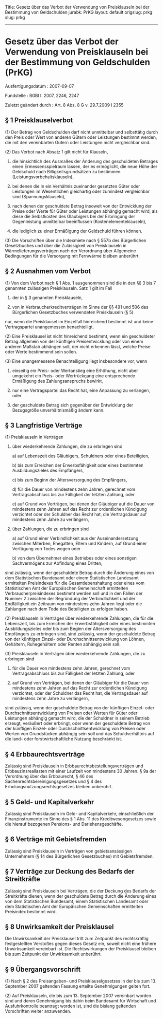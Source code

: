 Title: Gesetz über das Verbot der Verwendung von Preisklauseln bei der Bestimmung
  von Geldschulden
jurabk: PrKG
layout: default
origslug: prkg
slug: prkg

---

# Gesetz über das Verbot der Verwendung von Preisklauseln bei der Bestimmung von Geldschulden (PrKG)

Ausfertigungsdatum
:   2007-09-07

Fundstelle
:   BGBl I: 2007, 2246, 2247

Zuletzt geändert durch
:   Art. 8 Abs. 8 G v. 29.7.2009 I 2355



## § 1 Preisklauselverbot

(1) Der Betrag von Geldschulden darf nicht unmittelbar und selbsttätig
durch den Preis oder Wert von anderen Gütern oder Leistungen bestimmt
werden, die mit den vereinbarten Gütern oder Leistungen nicht
vergleichbar sind.

(2) Das Verbot nach Absatz 1 gilt nicht für Klauseln,

1.  die hinsichtlich des Ausmaßes der Änderung des geschuldeten Betrages
    einen Ermessensspielraum lassen, der es ermöglicht, die neue Höhe der
    Geldschuld nach Billigkeitsgrundsätzen zu bestimmen
    (Leistungsvorbehaltsklauseln),


2.  bei denen die in ein Verhältnis zueinander gesetzten Güter oder
    Leistungen im Wesentlichen gleichartig oder zumindest vergleichbar
    sind (Spannungsklauseln),


3.  nach denen der geschuldete Betrag insoweit von der Entwicklung der
    Preise oder Werte für Güter oder Leistungen abhängig gemacht wird, als
    diese die Selbstkosten des Gläubigers bei der Erbringung der
    Gegenleistung unmittelbar beeinflussen (Kostenelementeklauseln),


4.  die lediglich zu einer Ermäßigung der Geldschuld führen können.




(3) Die Vorschriften über die Indexmiete nach § 557b des Bürgerlichen
Gesetzbuches und über die Zulässigkeit von Preisklauseln in
Wärmelieferungsverträgen nach der Verordnung über Allgemeine
Bedingungen für die Versorgung mit Fernwärme bleiben unberührt.


## § 2 Ausnahmen vom Verbot

(1) Von dem Verbot nach § 1 Abs. 1 ausgenommen sind die in den §§ 3
bis 7 genannten zulässigen Preisklauseln. Satz 1 gilt im Fall

1.  der in § 3 genannten Preisklauseln,


2.  von in Verbraucherkreditverträgen im Sinne der §§ 491 und 506 des
    Bürgerlichen Gesetzbuches verwendeten Preisklauseln (§ 5)



nur, wenn die Preisklausel im Einzelfall hinreichend bestimmt ist und
keine Vertragspartei unangemessen benachteiligt.

(2) Eine Preisklausel ist nicht hinreichend bestimmt, wenn ein
geschuldeter Betrag allgemein von der künftigen Preisentwicklung oder
von einem anderen Maßstab abhängen soll, der nicht erkennen lässt,
welche Preise oder Werte bestimmend sein sollen.

(3) Eine unangemessene Benachteiligung liegt insbesondere vor, wenn

1.  einseitig ein Preis- oder Wertanstieg eine Erhöhung, nicht aber
    umgekehrt ein Preis- oder Wertrückgang eine entsprechende Ermäßigung
    des Zahlungsanspruchs bewirkt,


2.  nur eine Vertragspartei das Recht hat, eine Anpassung zu verlangen,
    oder


3.  der geschuldete Betrag sich gegenüber der Entwicklung der Bezugsgröße
    unverhältnismäßig ändern kann.





## § 3 Langfristige Verträge

(1) Preisklauseln in Verträgen

1.  über wiederkehrende Zahlungen, die zu erbringen sind

    a)  auf Lebenszeit des Gläubigers, Schuldners oder eines Beteiligten,


    b)  bis zum Erreichen der Erwerbsfähigkeit oder eines bestimmten
        Ausbildungszieles des Empfängers,


    c)  bis zum Beginn der Altersversorgung des Empfängers,


    d)  für die Dauer von mindestens zehn Jahren, gerechnet vom
        Vertragsabschluss bis zur Fälligkeit der letzten Zahlung, oder


    e)  auf Grund von Verträgen, bei denen der Gläubiger auf die Dauer von
        mindestens zehn Jahren auf das Recht zur ordentlichen Kündigung
        verzichtet oder der Schuldner das Recht hat, die Vertragsdauer auf
        mindestens zehn Jahre zu verlängern,





2.  über Zahlungen, die zu erbringen sind

    a)  auf Grund einer Verbindlichkeit aus der Auseinandersetzung zwischen
        Miterben, Ehegatten, Eltern und Kindern, auf Grund einer Verfügung von
        Todes wegen oder


    b)  von dem Übernehmer eines Betriebes oder eines sonstigen Sachvermögens
        zur Abfindung eines Dritten,






sind zulässig, wenn der geschuldete Betrag durch die Änderung eines
von dem Statistischen Bundesamt oder einem Statistischen Landesamt
ermittelten Preisindexes für die Gesamtlebenshaltung oder eines vom
Statistischen Amt der Europäischen Gemeinschaft ermittelten
Verbraucherpreisindexes bestimmt werden soll und in den Fällen der
Nummer 2 zwischen der Begründung der Verbindlichkeit und der
Endfälligkeit ein Zeitraum von mindestens zehn Jahren liegt oder die
Zahlungen nach dem Tode des Beteiligten zu erfolgen haben.

(2) Preisklauseln in Verträgen über wiederkehrende Zahlungen, die für
die Lebenszeit, bis zum Erreichen der Erwerbsfähigkeit oder eines
bestimmten Ausbildungszieles oder bis zum Beginn der Altersversorgung
des Empfängers zu erbringen sind, sind zulässig, wenn der geschuldete
Betrag von der künftigen Einzel- oder Durchschnittsentwicklung von
Löhnen, Gehältern, Ruhegehältern oder Renten abhängig sein soll.

(3) Preisklauseln in Verträgen über wiederkehrende Zahlungen, die zu
erbringen sind

1.  für die Dauer von mindestens zehn Jahren, gerechnet vom
    Vertragsabschluss bis zur Fälligkeit der letzten Zahlung, oder


2.  auf Grund von Verträgen, bei denen der Gläubiger für die Dauer von
    mindestens zehn Jahren auf das Recht zur ordentlichen Kündigung
    verzichtet, oder der Schuldner das Recht hat, die Vertragsdauer auf
    mindestens zehn Jahre zu verlängern,



sind zulässig, wenn der geschuldete Betrag von der künftigen Einzel-
oder Durchschnittsentwicklung von Preisen oder Werten für Güter oder
Leistungen abhängig gemacht wird, die der Schuldner in seinem Betrieb
erzeugt, veräußert oder erbringt, oder wenn der geschuldete Betrag von
der künftigen Einzel- oder Durchschnittsentwicklung von Preisen oder
Werten von Grundstücken abhängig sein soll und das Schuldverhältnis
auf die land- oder forstwirtschaftliche Nutzung beschränkt ist.


## § 4 Erbbaurechtsverträge

Zulässig sind Preisklauseln in Erbbaurechtsbestellungsverträgen und
Erbbauzinsreallasten mit einer Laufzeit von mindestens 30 Jahren. § 9a
der Verordnung über das Erbbaurecht, § 46 des
Sachenrechtsbereinigungsgesetzes und § 4 des
Erholungsnutzungsrechtsgesetzes bleiben unberührt.


## § 5 Geld- und Kapitalverkehr

Zulässig sind Preisklauseln im Geld- und Kapitalverkehr,
einschließlich der Finanzinstrumente im Sinne des § 1 Abs. 11 des
Kreditwesengesetzes sowie die hierauf bezogenen Pensions- und
Darlehensgeschäfte.


## § 6 Verträge mit Gebietsfremden

Zulässig sind Preisklauseln in Verträgen von gebietsansässigen
Unternehmern (§ 14 des Bürgerlichen Gesetzbuches) mit Gebietsfremden.


## § 7 Verträge zur Deckung des Bedarfs der Streitkräfte

Zulässig sind Preisklauseln bei Verträgen, die der Deckung des Bedarfs
der Streitkräfte dienen, wenn der geschuldete Betrag durch die
Änderung eines von dem Statistischen Bundesamt, einem Statistischen
Landesamt oder dem Statistischen Amt der Europäischen Gemeinschaften
ermittelten Preisindex bestimmt wird.


## § 8 Unwirksamkeit der Preisklausel

Die Unwirksamkeit der Preisklausel tritt zum Zeitpunkt des
rechtskräftig festgestellten Verstoßes gegen dieses Gesetz ein, soweit
nicht eine frühere Unwirksamkeit vereinbart ist. Die Rechtswirkungen
der Preisklausel bleiben bis zum Zeitpunkt der Unwirksamkeit
unberührt.


## § 9 Übergangsvorschrift

(1) Nach § 2 des Preisangaben- und Preisklauselgesetzes in der bis zum
13\. September 2007 geltenden Fassung erteilte Genehmigungen gelten
fort.

(2) Auf Preisklauseln, die bis zum 13. September 2007 vereinbart
worden sind und deren Genehmigung bis dahin beim Bundesamt für
Wirtschaft und Ausfuhrkontrolle beantragt worden ist, sind die bislang
geltenden Vorschriften weiter anzuwenden.

